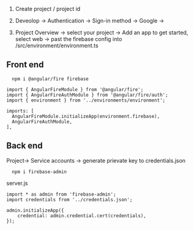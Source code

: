 1. Create project / project id


2. Deveolop -> Authentication -> Sign-in method -> Google ->

3. Project Overview -> select your project -> Add an app to get started, select web ->
past the firebase config into  /src/environment/environment.ts


## Front end

```
  npm i @angular/fire firebase
```

```
import { AngularFireModule } from '@angular/fire';
import { AngularFireAuthModule } from '@angular/fire/auth';
import { environment } from '../environments/environment';

imports: [
  AngularFireModule.initializeApp(environment.firebase),
  AngularFireAuthModule,
],

```



## Back end
Project-> Service accounts ->  generate prievate key to credentials.json

```
  npm i firebase-admin
```

server.js
```
import * as admin from 'firebase-admin';
import credentials from '../credentials.json';

admin.initializeApp({
    credential: admin.credential.cert(credentials),
});

```